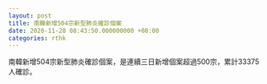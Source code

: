 ```yaml
---
layout: post
title: 南韓新增504宗新型肺炎確診個案
date: 2020-11-28 08:43:50.000000000 +08:00
categories: rthk
---
```


南韓新增504宗新型肺炎確診個案，是連續三日新增個案超過500宗，累計33375人確診。
